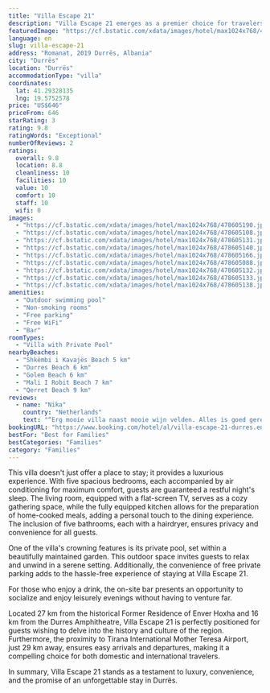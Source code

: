 ```yaml
---
title: "Villa Escape 21"
description: "Villa Escape 21 emerges as a premier choice for travelers seeking a blend of comfort and convenience in Durrës."
featuredImage: "https://cf.bstatic.com/xdata/images/hotel/max1024x768/478605190.jpg?k=cfdc24518244cdbb82409b50fe6e00382bb1413ece13549d96c17a9b73343141&o=&hp=1"
language: en
slug: villa-escape-21
address: "Romanat, 2019 Durrës, Albania"
city: "Durrës"
location: "Durrës"
accommodationType: "villa"
coordinates:
  lat: 41.29328135
  lng: 19.5752578
price: "US$646"
priceFrom: 646
starRating: 3
rating: 9.8
ratingWords: "Exceptional"
numberOfReviews: 2
ratings:
  overall: 9.8
  location: 8.8
  cleanliness: 10
  facilities: 10
  value: 10
  comfort: 10
  staff: 10
  wifi: 0
images:
  - "https://cf.bstatic.com/xdata/images/hotel/max1024x768/478605190.jpg?k=cfdc24518244cdbb82409b50fe6e00382bb1413ece13549d96c17a9b73343141&o=&hp=1"
  - "https://cf.bstatic.com/xdata/images/hotel/max1024x768/478605108.jpg?k=a109d12e962c4d9af1c8ae0a06efaec2497e334131b41e90252132f6b443ecee&o=&hp=1"
  - "https://cf.bstatic.com/xdata/images/hotel/max1024x768/478605131.jpg?k=f533ce4d273f09f2905c1a0af3e2c91f7a86becb86c34af1f45fa21b3f0ba82a&o=&hp=1"
  - "https://cf.bstatic.com/xdata/images/hotel/max1024x768/478605140.jpg?k=cf0c439508b82ebe76495a3a02a301ec5d46d7417b9ba2c9ed2eab18ec6f3e4c&o=&hp=1"
  - "https://cf.bstatic.com/xdata/images/hotel/max1024x768/478605166.jpg?k=1648fb5c43b0e85740c5814dc6d872f4c9115e68085b805ee8e748fe266338e9&o=&hp=1"
  - "https://cf.bstatic.com/xdata/images/hotel/max1024x768/478605088.jpg?k=80bfae3d9b03e6804adffbfc00ac5454b65a6b08f97a6a4648244d018c092907&o=&hp=1"
  - "https://cf.bstatic.com/xdata/images/hotel/max1024x768/478605132.jpg?k=86068cc95cdaf0d57c27bfd39490045084ab7bba35165eefc471224ac215c590&o=&hp=1"
  - "https://cf.bstatic.com/xdata/images/hotel/max1024x768/478605133.jpg?k=f94462dc980469fe5ad0ee9625a5937becf50fd82f1f45390adcb97a08297db7&o=&hp=1"
  - "https://cf.bstatic.com/xdata/images/hotel/max1024x768/478605138.jpg?k=0a82ea5d95945bdb8ae41cf89be9ed89e1e080fa68723f81e5eddc09416b8d85&o=&hp=1"
amenities:
  - "Outdoor swimming pool"
  - "Non-smoking rooms"
  - "Free parking"
  - "Free WiFi"
  - "Bar"
roomTypes:
  - "Villa with Private Pool"
nearbyBeaches:
  - "Shkëmbi i Kavajës Beach 5 km"
  - "Durres Beach 6 km"
  - "Golem Beach 6 km"
  - "Mali I Robit Beach 7 km"
  - "Qerret Beach 9 km"
reviews:
  - name: "Nika"
    country: "Netherlands"
    text: "“Erg mooie villa naast mooie wijn velden. Alles is goed geregeld zoals koffie en olijfolie. Alle kamers zijn prachtig en het huis is erg ruim. Er was een lunch voor ons geregeld vanuit een restaurant die ze kwamen brengen en weer ophalen, deze was...”"
bookingURL: "https://www.booking.com/hotel/al/villa-escape-21-durres.en-gb.html?aid=8035640"
bestFor: "Best for Families"
bestCategories: "Families"
category: "Families"
---
```


This villa doesn't just offer a place to stay; it provides a luxurious experience. With five spacious bedrooms, each accompanied by air conditioning for maximum comfort, guests are guaranteed a restful night's sleep. The living room, equipped with a flat-screen TV, serves as a cozy gathering space, while the fully equipped kitchen allows for the preparation of home-cooked meals, adding a personal touch to the dining experience. The inclusion of five bathrooms, each with a hairdryer, ensures privacy and convenience for all guests.

One of the villa's crowning features is its private pool, set within a beautifully maintained garden. This outdoor space invites guests to relax and unwind in a serene setting. Additionally, the convenience of free private parking adds to the hassle-free experience of staying at Villa Escape 21.

For those who enjoy a drink, the on-site bar presents an opportunity to socialize and enjoy leisurely evenings without having to venture far. 

Located 27 km from the historical Former Residence of Enver Hoxha and 16 km from the Durres Amphitheatre, Villa Escape 21 is perfectly positioned for guests wishing to delve into the history and culture of the region. Furthermore, the proximity to Tirana International Mother Teresa Airport, just 29 km away, ensures easy arrivals and departures, making it a compelling choice for both domestic and international travelers.

In summary, Villa Escape 21 stands as a testament to luxury, convenience, and the promise of an unforgettable stay in Durrës.